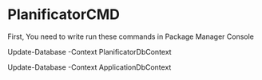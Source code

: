 # PlanificatorCMD
First, You need to write run these commands in Package Manager Console

  Update-Database -Context PlanificatorDbContext

  Update-Database -Context ApplicationDbContext
 
